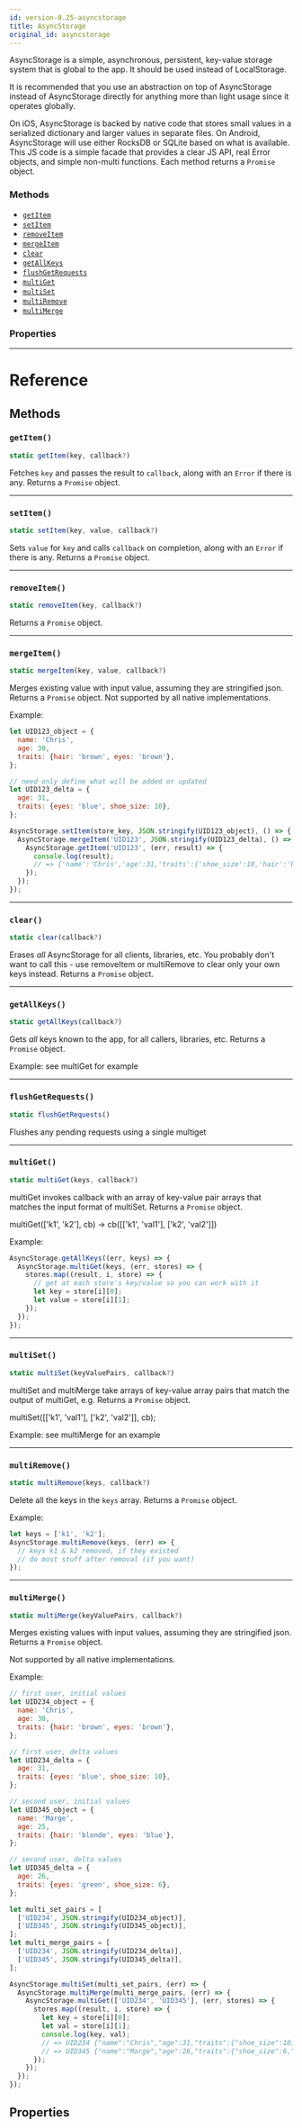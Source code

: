 ```yaml
---
id: version-0.25-asyncstorage
title: AsyncStorage
original_id: asyncstorage
---
```


AsyncStorage is a simple, asynchronous, persistent, key-value storage system that is global to the app. It should be used instead of LocalStorage.

It is recommended that you use an abstraction on top of AsyncStorage instead of AsyncStorage directly for anything more than light usage since it operates globally.

On iOS, AsyncStorage is backed by native code that stores small values in a serialized dictionary and larger values in separate files. On Android, AsyncStorage will use either RocksDB or SQLite based on what is available. This JS code is a simple facade that provides a clear JS API, real Error objects, and simple non-multi functions. Each method returns a `Promise` object.

### Methods

* [`getItem`](asyncstorage.md#getitem)
* [`setItem`](asyncstorage.md#setitem)
* [`removeItem`](asyncstorage.md#removeitem)
* [`mergeItem`](asyncstorage.md#mergeitem)
* [`clear`](asyncstorage.md#clear)
* [`getAllKeys`](asyncstorage.md#getallkeys)
* [`flushGetRequests`](asyncstorage.md#flushgetrequests)
* [`multiGet`](asyncstorage.md#multiget)
* [`multiSet`](asyncstorage.md#multiset)
* [`multiRemove`](asyncstorage.md#multiremove)
* [`multiMerge`](asyncstorage.md#multimerge)

### Properties

---

# Reference

## Methods

### `getItem()`

```javascript
static getItem(key, callback?)
```

Fetches `key` and passes the result to `callback`, along with an `Error` if there is any. Returns a `Promise` object.

---

### `setItem()`

```javascript
static setItem(key, value, callback?)
```

Sets `value` for `key` and calls `callback` on completion, along with an `Error` if there is any. Returns a `Promise` object.

---

### `removeItem()`

```javascript
static removeItem(key, callback?)
```

Returns a `Promise` object.

---

### `mergeItem()`

```javascript
static mergeItem(key, value, callback?)
```

Merges existing value with input value, assuming they are stringified json. Returns a `Promise` object. Not supported by all native implementations.

Example:

```javascript
let UID123_object = {
  name: 'Chris',
  age: 30,
  traits: {hair: 'brown', eyes: 'brown'},
};

// need only define what will be added or updated
let UID123_delta = {
  age: 31,
  traits: {eyes: 'blue', shoe_size: 10},
};

AsyncStorage.setItem(store_key, JSON.stringify(UID123_object), () => {
  AsyncStorage.mergeItem('UID123', JSON.stringify(UID123_delta), () => {
    AsyncStorage.getItem('UID123', (err, result) => {
      console.log(result);
      // => {'name':'Chris','age':31,'traits':{'shoe_size':10,'hair':'brown','eyes':'blue'}}
    });
  });
});
```

---

### `clear()`

```javascript
static clear(callback?)
```

Erases _all_ AsyncStorage for all clients, libraries, etc. You probably don't want to call this - use removeItem or multiRemove to clear only your own keys instead. Returns a `Promise` object.

---

### `getAllKeys()`

```javascript
static getAllKeys(callback?)
```

Gets _all_ keys known to the app, for all callers, libraries, etc. Returns a `Promise` object.

Example: see multiGet for example

---

### `flushGetRequests()`

```javascript
static flushGetRequests()
```

Flushes any pending requests using a single multiget

---

### `multiGet()`

```javascript
static multiGet(keys, callback?)
```

multiGet invokes callback with an array of key-value pair arrays that matches the input format of multiSet. Returns a `Promise` object.

multiGet(['k1', 'k2'], cb) -> cb([['k1', 'val1'], ['k2', 'val2']])

Example:

```javascript
AsyncStorage.getAllKeys((err, keys) => {
  AsyncStorage.multiGet(keys, (err, stores) => {
    stores.map((result, i, store) => {
      // get at each store's key/value so you can work with it
      let key = store[i][0];
      let value = store[i][1];
    });
  });
});
```

---

### `multiSet()`

```javascript
static multiSet(keyValuePairs, callback?)
```

multiSet and multiMerge take arrays of key-value array pairs that match the output of multiGet, e.g. Returns a `Promise` object.

multiSet([['k1', 'val1'], ['k2', 'val2']], cb);

Example: see multiMerge for an example

---

### `multiRemove()`

```javascript
static multiRemove(keys, callback?)
```

Delete all the keys in the `keys` array. Returns a `Promise` object.

Example:

```javascript
let keys = ['k1', 'k2'];
AsyncStorage.multiRemove(keys, (err) => {
  // keys k1 & k2 removed, if they existed
  // do most stuff after removal (if you want)
});
```

---

### `multiMerge()`

```javascript
static multiMerge(keyValuePairs, callback?)
```

Merges existing values with input values, assuming they are stringified json. Returns a `Promise` object.

Not supported by all native implementations.

Example:

```javascript
// first user, initial values
let UID234_object = {
  name: 'Chris',
  age: 30,
  traits: {hair: 'brown', eyes: 'brown'},
};

// first user, delta values
let UID234_delta = {
  age: 31,
  traits: {eyes: 'blue', shoe_size: 10},
};

// second user, initial values
let UID345_object = {
  name: 'Marge',
  age: 25,
  traits: {hair: 'blonde', eyes: 'blue'},
};

// second user, delta values
let UID345_delta = {
  age: 26,
  traits: {eyes: 'green', shoe_size: 6},
};

let multi_set_pairs = [
  ['UID234', JSON.stringify(UID234_object)],
  ['UID345', JSON.stringify(UID345_object)],
];
let multi_merge_pairs = [
  ['UID234', JSON.stringify(UID234_delta)],
  ['UID345', JSON.stringify(UID345_delta)],
];

AsyncStorage.multiSet(multi_set_pairs, (err) => {
  AsyncStorage.multiMerge(multi_merge_pairs, (err) => {
    AsyncStorage.multiGet(['UID234', 'UID345'], (err, stores) => {
      stores.map((result, i, store) => {
        let key = store[i][0];
        let val = store[i][1];
        console.log(key, val);
        // => UID234 {"name":"Chris","age":31,"traits":{"shoe_size":10,"hair":"brown","eyes":"blue"}}
        // => UID345 {"name":"Marge","age":26,"traits":{"shoe_size":6,"hair":"blonde","eyes":"green"}}
      });
    });
  });
});
```

## Properties
